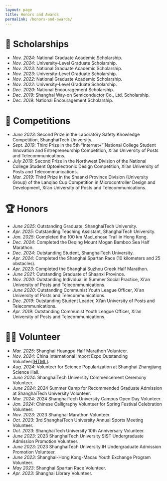 ```yaml
---
layout: page
title: Honors and Awards
permalink: /honors-and-awards/
---
```


# 🏅 Scholarships
- *Nov. 2024*: National Graduate Academic Scholarship.
- *Nov. 2024*: University-Level Graduate Scholarship.
- *Nov. 2023*: National Graduate Academic Scholarship.
- *Nov. 2023*: University-Level Graduate Scholarship.
- *Nov. 2022*: National Graduate Academic Scholarship.
- *Nov. 2022*: University-Level Graduate Scholarship.
- *Dec. 2020*: National Encouragement Scholarship.
- *Dec. 2019*: Shanghai Way-on Semiconductor Co., Ltd. Scholarship.
- *Dec. 2019*: National Encouragement Scholarship.


# 🥇 Competitions
- *June 2023*: Second Prize in the Laboratory Safety Knowledge Competition, ShanghaiTech University.
- *Sept. 2019*: Third Prize in the 5th “Internet+” National College Student Innovation and Entrepreneurship Competition, Xi’an University of Posts and Telecommunications.
- *July 2019*: Second Prize in the Northwest Division of the National College Student Optoelectronic Design Competition, Xi’an University of Posts and Telecommunications.
- *Mar. 2019*: Third Prize in the Shaanxi Province Division (University Group) of the Lanqiao Cup Competition in Microcontroller Design and Development, Xi’an University of Posts and Telecommunications.


# 🏆 Honors
- *June 2025*: Outstanding Graduate, ShanghaiTech University.
- *Apr. 2025*: Outstanding Teaching Assistant, ShanghaiTech University.
- *Jan. 2025*: Completed the 100 km MacLehose Trail in Hong Kong.
- *Dec. 2024*: Completed the Deqing Mount Mogan Bamboo Sea Half Marathon.
- *Dec. 2024*: Outstanding Student, ShanghaiTech University.
- *Apr. 2024*: Completed the Shanghai Spartan Race (10 kilometers and 25 obstacles).
- *Apr. 2023*: Completed the Shanghai Suzhou Creek Half Marathon.
- *June 2021*: Outstanding Graduate of Shaanxi Province.
- *Nov. 2020*: Outstanding Individual in Summer Social Practice, Xi’an University of Posts and Telecommunications.
- *June 2020*: Outstanding Communist Youth League Officer, Xi’an University of Posts and Telecommunications.
- *Dec. 2019*: Outstanding Student Leader, Xi’an University of Posts and Telecommunications.
- *Apr. 2019*: Outstanding Communist Youth League Officer, Xi’an University of Posts and Telecommunications.


# 🦸‍♂️ Volunteer
- *Mar. 2025*: Shanghai Huangpu Half Marathon Volunteer.
- *Nov. 2024*: China International Import Expo Outstanding Volunteer<a href="https://mp.weixin.qq.com/s/5ruP4OfqzpBiamf2sTP2Hg" target="_blank" rel="noopener noreferrer" style="color: inherit;">[HTML]</a>.
- *Aug. 2024*: Volunteer for Science Popularization at Shanghai Zhangjiang Science Hall.
- *June 2024*: ShanghaiTech University Commencement Ceremony Volunteer.
- *June 2024*: 2024 Summer Camp for Recommended Graduate Admission at ShanghaiTech University Volunteer.
- *Mar. 2024*: 2024 ShanghaiTech University Campus Open Day Volunteer.
- *Jan. 2024*: Chinese Calligraphy Volunteer for Spring Festival Celebration Volunteer.
- *Nov. 2023*: 2023 Shanghai Marathon Volunteer.
- *Oct. 2023*: 3rd ShanghaiTech University Annual Sports Meeting Volunteer.
- *Oct. 2023*: ShanghaiTech University 10th Anniversary Volunteer.
- *June 2023*: 2023 ShanghaiTech University SIST Undergraduate Admission Promotion Volunteer.
- *June 2023*: 2023 ShanghaiTech University IH Undergraduate Admission Promotion Volunteer.
- *June 2023*: Shanghai-Hong Kong-Macau Youth Exchange Program Volunteer.
- *May 2023*: Shanghai Spartan Race Volunteer.
- *Apr. 2023*: Shanghai Library Volunteer.









